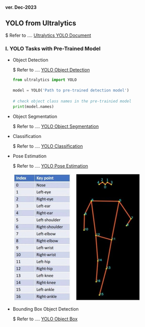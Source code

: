 <h4>ver. Dec-2023</h4>

<h2 > YOLO from Ultralytics</h2>
<p>$ Refer to .... <a href = "https://docs.ultralytics.com/">Ultralytics YOLO Document</a></p>

<h3>I. YOLO Tasks with Pre-Trained Model</h3>
<ul>
<li>Object Detection</li>
<p>$ Refer to .... <a href="https://docs.ultralytics.com/tasks/detect/">YOLO Object Detection</a> </p>

``` py
from ultralytics import YOLO

model = YOLO('Path to pre-trained detection model')

# check object class names in the pre-trainied model
print(model.names)

```

<li>Object Segmentation</li>
<p>$ Refer to .... <a href="https://docs.ultralytics.com/tasks/segment/">YOLO Object Segmentation</a> </p>

<li>Classification</li>
<p>$ Refer to .... <a href="https://docs.ultralytics.com/tasks/classify/">YOLO Classification</a> </p>

<li>Pose Estimation</li>
<p>$ Refer to .... <a href="https://docs.ultralytics.com/tasks/pose/">YOLO Pose Estimation</a> </p>

<p><img src="./images/YoloPoseEstimationKeypointsMap.jpg"
     alt="Pose Estimation Keypoints"
     width="400" height="auto"/> </p>

<li>Bounding Box Object Detection</li>
<p>$ Refer to .... <a href="https://docs.ultralytics.com/tasks/obb/">YOLO Object Box</a> </p>
</ul>

